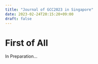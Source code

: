 ```yaml
---
title: "Journal of GCC2023 in Singapore"
date: 2023-02-24T20:15:20+09:00
draft: false
---
```


# First of All

In Preparation...
